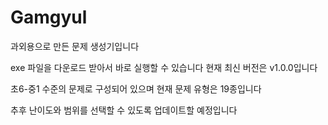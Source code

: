 # Gamgyul

과외용으로 만든 문제 생성기입니다

exe 파일을 다운로드 받아서 바로 실행할 수 있습니다
현재 최신 버전은 v1.0.0입니다

초6-중1 수준의 문제로 구성되어 있으며 현재 문제 유형은 19종입니다

추후 난이도와 범위를 선택할 수 있도록 업데이트할 예정입니다